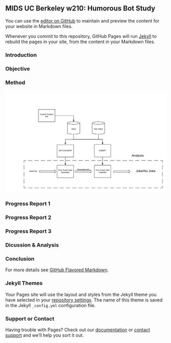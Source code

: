 ## MIDS UC Berkeley w210: Humorous Bot Study

You can use the [editor on GitHub](https://github.com/jlee-snn/humorousbert.io/edit/master/README.md) to maintain and preview the content for your website in Markdown files.

Whenever you commit to this repository, GitHub Pages will run [Jekyll](https://jekyllrb.com/) to rebuild the pages in your site, from the content in your Markdown files.

### Introduction

### Objective

### Method

![Data Pipeline](https://github.com/jlee-snn/humorousbert.io/blob/master/DataFlow.png)

### Progress Report 1

### Progress Report 2

### Progress Report 3

### Dicussion & Analysis

### Conclusion

For more details see [GitHub Flavored Markdown](https://guides.github.com/features/mastering-markdown/).

### Jekyll Themes

Your Pages site will use the layout and styles from the Jekyll theme you have selected in your [repository settings](https://github.com/jlee-snn/humorousbert.io/settings). The name of this theme is saved in the Jekyll `_config.yml` configuration file.

### Support or Contact

Having trouble with Pages? Check out our [documentation](https://help.github.com/categories/github-pages-basics/) or [contact support](https://github.com/contact) and we’ll help you sort it out.
